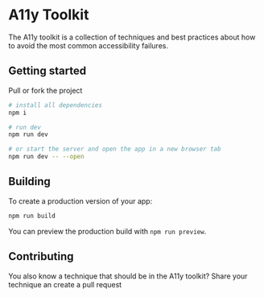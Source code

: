 # A11y Toolkit

The A11y toolkit is a collection of techniques and best practices about how to avoid the most common accessibility failures.

## Getting started

Pull or fork the project

```bash
# install all dependencies
npm i

# run dev
npm run dev

# or start the server and open the app in a new browser tab
npm run dev -- --open
```

## Building

To create a production version of your app:

```bash
npm run build
```

You can preview the production build with `npm run preview`.

## Contributing

You also know a technique that should be in the A11y toolkit? Share your technique an create a pull request
